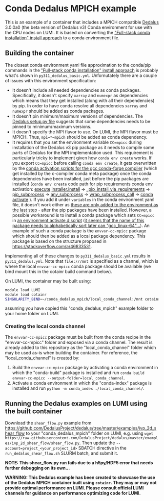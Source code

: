 # Conda Dedalus MPICH example

This is an example of a container that includes a MPICH compatible [Dedalus](https://dedalus-project.readthedocs.io/) 3.0.0a0 (the beta version of Dedalus v3) Conda environment for use with the CPU nodes on LUMI. It is based on converting the ["Full-stack conda installation" install approach](https://dedalus-project.readthedocs.io/en/latest/pages/installation.html#full-stack-conda-installation-recommended) to a conda environment file.

## Building the container

The closest conda environment yaml file approximation to the conda/pip commands in the ["Full-stack conda installation" install approach](https://dedalus-project.readthedocs.io/en/latest/pages/installation.html#full-stack-conda-installation-recommended) is probably what's shown in `py311_dedalus_basic.yml`. Unfornutately there are a couple of issues with this environment specification:

- It doesn't include all needed dependencies as conda packages. Specifically, it doesn't specify `xarray` and `numexpr` as dependencies which means that they get installed (along with all their dependencies) by pip. In order to have conda resolve all dependencies `xarray` and `numexpr` should be added as conda packages.
- It doesn't pin minimum/maximum versions of dependencies. The [Dedalus setup.py file](https://github.com/DedalusProject/dedalus/blob/acc37823dc0c5886ac027e5978bde76ac08d8376/setup.py#L188) suggests that some dependencies needs to be pinned to minimum/maximum versions.
- It doesn't specify the MPI flavor to use. On LUMI, the MPI flavor must be MPICH. Thus, `mpi=*=mpich` should be added as conda dependency.
- It requires that you set the environment variable `CC=mpicc` during installation of the Dedalus v3 pip package as it needs to compile some parts of Dedalus for the MPI implementation used. This requirement is particularly tricky to implement given how `conda env create` works. If you export `CC=mpicc` before calling `conda env create`, it gets overwritten by the [conda activation scripts for the gcc conda-forge compiler](https://anaconda.org/conda-forge/gcc_linux-64) (which get installed by the c-compiler conda meta package) once the conda dependencies have been installed, just before the pip packages are installed (`conda env create` code path for pip requirements conda env activation: [execute](https://github.com/conda/conda/blob/7f54d73f43cdf325fb7e7cac64f6a1de4a44b4d7/conda_env/cli/main_create.py#L106) [installer.install](https://github.com/conda/conda/blob/7f54d73f43cdf325fb7e7cac64f6a1de4a44b4d7/conda_env/cli/main_create.py#L164C28-L164C42) -> [_pip_install_via_requirements](https://github.com/conda/conda/blob/7f54d73f43cdf325fb7e7cac64f6a1de4a44b4d7/conda_env/installers/pip.py#L78) -> [pip_subprocess](https://github.com/conda/conda/blob/7f54d73f43cdf325fb7e7cac64f6a1de4a44b4d7/conda_env/installers/pip.py#L56) -> [any_subprocess](https://github.com/conda/conda/blob/7f54d73f43cdf325fb7e7cac64f6a1de4a44b4d7/conda_env/pip_util.py#L30) -> [wrap_subprocess_call](https://github.com/conda/conda/blob/7f54d73f43cdf325fb7e7cac64f6a1de4a44b4d7/conda/gateways/subprocess.py#L39) -> [conda activate](https://github.com/conda/conda/blob/7f54d73f43cdf325fb7e7cac64f6a1de4a44b4d7/conda/utils.py#L473)
). If you add it under `variables` in the conda environment yaml file, it doesn't work either as [these are only added to the environment as the last step](https://github.com/conda/conda/blob/7f54d73f43cdf325fb7e7cac64f6a1de4a44b4d7/conda_env/cli/main_create.py#L184) - after the pip packages have been installed. However, a possible workaround is to install a conda package which sets `CC=mpicc` in [an environment activate.d script](https://conda.io/projects/conda/en/latest/user-guide/tasks/manage-environments.html#macos-and-linux) ([it seems that the name of this package needs to alphabetically sort later can "gcc_linux-64"...](https://github.com/conda/conda/blob/7f54d73f43cdf325fb7e7cac64f6a1de4a44b4d7/conda/activate.py#L759)). An example of such a conda package is the `envvar-cc-mpicc` package which should then be added as a local package dependency. This package is based on the structure proposed in https://stackoverflow.com/a/46833531.

Implementing all of these changes to `py311_dedalus_basic.yml` results in `py311_dedalus.yml`. Note that `file:///mnt` is specified as a channel, which is where the local `envvar-cc-mpicc` conda package should be available (we bind mount this in the cotainr build command below).

On LUMI, the container may be built using:

```bash
module load LUMI
module load cotainr
SINGULARITY_BIND=~/conda_dedalus_mpich/local_conda_channel:/mnt cotainr build lumi_dedalus_demo.sif --system=lumi-c --conda-env py311_dedalus.yml
```

assuming you have copied this "conda_dedalus_mpich" example folder to your home folder on LUMI.

### Creating the local conda channel

The `envvar-cc-mpicc` package must be built from the conda recipe in the "envvar-cc-mpicc" folder and exposed via a conda channel. The result is already added to this repository as the "local_conda_channel" folder which may be used as-is when building the container. For reference, the "local_conda_channel" is created by:

1. Build the `envvar-cc-mpicc` package by activating a conda environment in which the "conda-build" package is installed and run `conda build envvar-cc-mpicc --output-folder=local_conda_channel`.
2. Activate a conda environment in which the "conda-index" package is installed and run `python -m conda_index ./local_conda_channel/`.

## Running the Dedalus examples on LUMI using the built container

Download the `shear_flow.py` example from https://github.com/DedalusProject/dedalus/tree/master/examples/ivp_2d_shear_flow to your "conda_dedalus_mpich" folder on LUMI, e.g. using `wget https://raw.githubusercontent.com/DedalusProject/dedalus/master/examples/ivp_2d_shear_flow/shear_flow.py`. Then update the `--account=project_<your_project_id>` SBATCH directive in the `run_dedalus_shear_flow.sh` SLURM batch, and submit it.

**NOTE: This shear_flow.py run fails due to a h5py/HDF5 error that needs further debugging on its own...**

**WARNING: This Dedalus example has been created to showcase the use of the Dedalus MPICH container built using `cotainr`. They may or may not provide optimal performance on LUMI. Please consult official LUMI channels for guidance on performance optimizing code for LUMI.**
